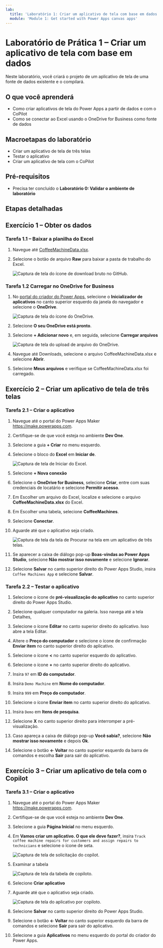 ```yaml
---
lab:
  title: 'Laboratório 1: Criar um aplicativo de tela com base em dados'
  module: 'Module 1: Get started with Power Apps canvas apps'
---
```


# Laboratório de Prática 1 – Criar um aplicativo de tela com base em dados

Neste laboratório, você criará o projeto de um aplicativo de tela de uma fonte de dados existente e o compilará.

## O que você aprenderá

- Como criar aplicativos de tela do Power Apps a partir de dados e com o CoPilot
- Como se conectar ao Excel usando o OneDrive for Business como fonte de dados

## Macroetapas do laboratório

- Criar um aplicativo de tela de três telas
- Testar o aplicativo
- Criar um aplicativo de tela com o CoPilot
  
## Pré-requisitos

- Precisa ter concluído o **Laboratório 0: Validar o ambiente de laboratório**

## Etapas detalhadas

## Exercício 1 – Obter os dados

### Tarefa 1.1 – Baixar a planilha do Excel

1. Navegue até [CoffeeMachineData.xlsx](https://github.com/MicrosoftDocs/mslearn-developer-tools-power-platform/blob/master/power-apps/coffee-machine-data/CoffeeMachineData.xlsx).

1. Selecione o botão de arquivo **Raw** para baixar a pasta de trabalho do Excel.

    ![Captura de tela do ícone de download bruto no GitHub.](../media/raw-download.png)

### Tarefa 1.2 Carregar no OneDrive for Business

1. No [portal do criador do Power Apps](https://make.powerapps.com), selecione o **Inicializador de aplicativos** no canto superior esquerdo da janela do navegador e selecione o **OneDrive**.

    ![Captura de tela do ícone do OneDrive.](../media/select-onedrive.png)

1. Selecione **O seu OneDrive está pronto**.

1. Selecione **+ Adicionar novo** e, em seguida, selecione **Carregar arquivos**

    ![Captura de tela do upload de arquivo do OneDrive.](../media/select-onedrive-upload.png)

1. Navegue até Downloads, selecione o arquivo CoffeeMachineData.xlsx e selecione **Abrir**.

1. Selecione **Meus arquivos** e verifique se CoffeeMachineData.xlsx foi carregado.

## Exercício 2 – Criar um aplicativo de tela de três telas

### Tarefa 2.1 – Criar o aplicativo

1. Navegue até o portal do Power Apps Maker <https://make.powerapps.com>.

1. Certifique-se de que você esteja no ambiente **Dev One**.

1. Selecione a guia **+ Criar** no menu esquerdo.

1. Selecione o bloco do **Excel** em **Iniciar de**.

    ![Captura de tela de Iniciar do Excel.](../media/start-from-excel.png)

1. Selecione **+ Nova conexão**

1. Selecione o **OneDrive for Business**, selecione **Criar**, entre com suas credenciais de locatário e selecione **Permitir acesso**.

1. Em Escolher um arquivo do Excel, localize e selecione o arquivo **CoffeeMachineData.xlsx** do Excel.

1. Em Escolher uma tabela, selecione **CoffeeMachines**.

1. Selecione **Conectar**.

1. Aguarde até que o aplicativo seja criado.

    ![Captura de tela da tela de Procurar na tela em um aplicativo de três telas.](../media/three-screen-app-browse-screen.png)

1. Se aparecer a caixa de diálogo pop-up **Boas-vindas ao Power Apps Studio**, selecione **Não mostrar isso novamente** e selecione **Ignorar**.

1. Selecione **Salvar** no canto superior direito do Power Apps Studio, insira `Coffee Machines App` e selecione **Salvar**.

### Tarefa 2.2 – Testar o aplicativo

1. Selecione o ícone de **pré-visualização do aplicativo** no canto superior direito do Power Apps Studio.

1. Selecione qualquer computador na galeria. Isso navega até a tela Detalhes,

1. Selecione o ícone **Editar** no canto superior direito do aplicativo. Isso abre a tela Editar.

1. Altere o **Preço do computador** e selecione o ícone de confirmação **Enviar item** no canto superior direito do aplicativo.

1. Selecione o ícone **<** no canto superior esquerdo do aplicativo.

1. Selecione o ícone **+** no canto superior direito do aplicativo.

1. Insira `97` em **ID do computador**.

1. Insira `Demo Machine` em **Nome do computador**.

1. Insira `999` em **Preço do computador**.

1. Selecione o ícone **Enviar item** no canto superior direito do aplicativo.

1. Insira `Demo` em **Itens de pesquisa**.

1. Selecione **X** no canto superior direito para interromper a pré-visualização.

1. Caso apareça a caixa de diálogo pop-up **Você sabia?**, selecione **Não mostrar isso novamente** e depois **Ok**.

1. Selecione o botão **<- Voltar** no canto superior esquerdo da barra de comandos e escolha **Sair** para sair do aplicativo.

## Exercício 3 – Criar um aplicativo de tela com o Copilot

### Tarefa 3.1 – Criar o aplicativo

1. Navegue até o portal do Power Apps Maker <https://make.powerapps.com>.

1. Certifique-se de que você esteja no ambiente **Dev One**.

1. Selecione a guia **Página Inicial** no menu esquerdo.

1. Em **Vamos criar um aplicativo. O que ele deve fazer?**, insira `Track coffee machine repairs for customers and assign repairs to technicians` e selecione o ícone de seta.

    ![Captura de tela de solicitação do copilot.](../media/copilot-prompt.png)

1. Examinar a tabela

    ![Captura de tela da tabela de copiloto.](../media/copilot-table.png)

1. Selecione **Criar aplicativo**

1. Aguarde até que o aplicativo seja criado.

    ![Captura de tela do aplicativo por copiloto.](../media/copilot-app.png)

1. Selecione **Salvar** no canto superior direito do Power Apps Studio.

1. Selecione o botão **<- Voltar** no canto superior esquerdo da barra de comandos e selecione **Sair** para sair do aplicativo.

1. Selecione a guia **Aplicativos** no menu esquerdo do portal do criador do Power Apps.
